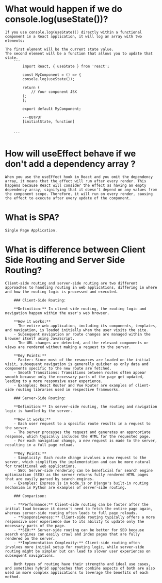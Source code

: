 #  What would happen if we do console.log(useState())?
    If you use console.log(useState()) directly within a functional component in a React application, it will log an array with two elements:

    The first element will be the current state value.
    The second element will be a function that allows you to update that state.
        ```
            import React, { useState } from 'react';

            const MyComponent = () => {
            console.log(useState());

            return (
                // Your component JSX
            );
            };

            export default MyComponent;

            ---OUTPUT
            [initialState, function]


        ```

#  How will useEffect behave if we don't add a dependency array ?
    When you use the useEffect hook in React and you omit the dependency array, it means that the effect will run after every render. This happens because React will consider the effect as having an empty dependency array, signifying that it doesn't depend on any values from the component scope. Therefore, it will run on every render, causing the effect to execute after every update of the component.

# What is SPA?
    Single Page Application.

# What is difference between Client Side Routing and Server Side Routing?
    Client-side routing and server-side routing are two different approaches to handling routing in web applications, differing in where and how the routing logic is processed and executed.

        ### Client-Side Routing:

        **Definition:** In client-side routing, the routing logic and navigation happen within the user's web browser.

        **How it works:**
        - The entire web application, including its components, templates, and navigation, is loaded initially when the user visits the site.
        - Subsequent navigation or route changes are managed within the browser itself using JavaScript.
        - The URL changes are detected, and the relevant components or views are rendered without making a request to the server.

        **Key Points:**
        - Faster: Since most of the resources are loaded on the initial visit, subsequent navigation is generally quicker as only data and components specific to the new route are fetched.
        - Smooth Transitions: Transitions between routes often appear smooth because only the necessary parts of the page get updated, leading to a more responsive user experience.
        - Examples: React Router and Vue Router are examples of client-side routing libraries used in respective frameworks.

        ### Server-Side Routing:

        **Definition:** In server-side routing, the routing and navigation logic is handled by the server.

        **How it works:**
        - Each user request to a specific route results in a request to the server.
        - The server processes the request and generates an appropriate response, which typically includes the HTML for the requested page.
        - For each navigation change, a new request is made to the server, resulting in a full page reload.

        **Key Points:**
        - Simplicity: Each route change involves a new request to the server, which simplifies the implementation and can be more natural for traditional web applications.
        - SEO: Server-side rendering can be beneficial for search engine optimization (SEO) as the server returns fully rendered HTML pages that are easily parsed by search engines.
        - Examples: Express.js in Node.js or Django's built-in routing mechanism in Python are examples of server-side routing.

        ### Comparison:

        - **Performance:** Client-side routing can be faster after the initial load because it doesn't need to fetch the entire page again, whereas server-side routing often leads to full page reloads.
        - **Responsiveness:** Client-side routing typically offers a more responsive user experience due to its ability to update only the necessary parts of the page.
        - **SEO:** Server-side routing can be better for SEO because search engines can easily crawl and index pages that are fully rendered on the server.
        - **Implementation Complexity:** Client-side routing often involves more initial setup for routing logic, while server-side routing might be simpler but can lead to slower user experiences on subsequent navigations.

        Both types of routing have their strengths and ideal use cases, and sometimes hybrid approaches that combine aspects of both are also used in more complex applications to leverage the benefits of each method.